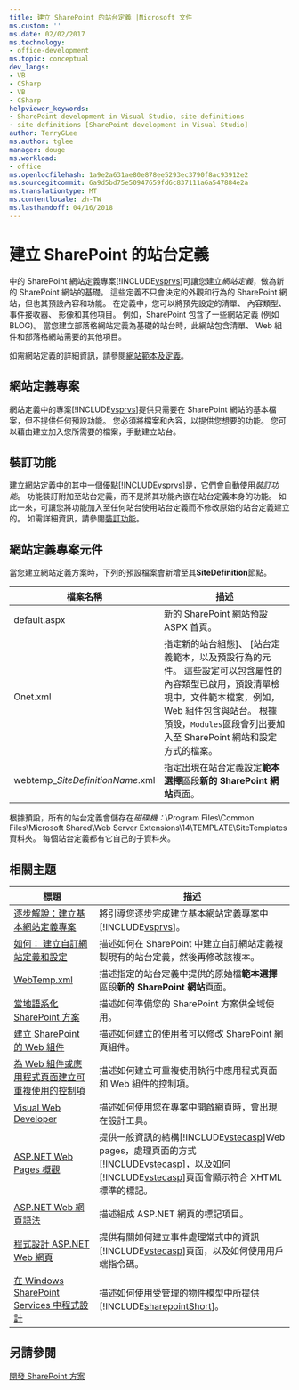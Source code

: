 ```yaml
---
title: 建立 SharePoint 的站台定義 |Microsoft 文件
ms.custom: ''
ms.date: 02/02/2017
ms.technology:
- office-development
ms.topic: conceptual
dev_langs:
- VB
- CSharp
- VB
- CSharp
helpviewer_keywords:
- SharePoint development in Visual Studio, site definitions
- site definitions [SharePoint development in Visual Studio]
author: TerryGLee
ms.author: tglee
manager: douge
ms.workload:
- office
ms.openlocfilehash: 1a9e2a631ae80e878ee5293ec3790f8ac93912e2
ms.sourcegitcommit: 6a9d5bd75e50947659fd6c837111a6a547884e2a
ms.translationtype: MT
ms.contentlocale: zh-TW
ms.lasthandoff: 04/16/2018
---
```

# <a name="creating-site-definitions-for-sharepoint"></a>建立 SharePoint 的站台定義
  中的 SharePoint 網站定義專案[!INCLUDE[vsprvs](../sharepoint/includes/vsprvs-md.md)]可讓您建立*網站定義*，做為新的 SharePoint 網站的基礎。 這些定義不只會決定的外觀和行為的 SharePoint 網站，但也其預設內容和功能。 在定義中，您可以將預先設定的清單、 內容類型、 事件接收器、 影像和其他項目。 例如，SharePoint 包含了一些網站定義 (例如 BLOG)。 當您建立部落格網站定義為基礎的站台時，此網站包含清單、 Web 組件和部落格網站需要的其他項目。  
  
 如需網站定義的詳細資訊，請參閱[網站範本及定義](http://go.microsoft.com/fwlink/?LinkId=179134)。  
  
## <a name="site-definition-projects"></a>網站定義專案  
 網站定義中的專案[!INCLUDE[vsprvs](../sharepoint/includes/vsprvs-md.md)]提供只需要在 SharePoint 網站的基本檔案，但不提供任何預設功能。 您必須將檔案和內容，以提供您想要的功能。 您可以藉由建立加入您所需要的檔案，手動建立站台。  
  
## <a name="feature-stapling"></a>裝訂功能  
 建立網站定義中的其中一個優點[!INCLUDE[vsprvs](../sharepoint/includes/vsprvs-md.md)]是，它們會自動使用*裝訂功能*。 功能裝訂附加至站台定義，而不是將其功能內嵌在站台定義本身的功能。 如此一來，可讓您將功能加入至任何站台使用站台定義而不修改原始的站台定義建立的。 如需詳細資訊，請參閱[裝訂功能](http://go.microsoft.com/fwlink/?LinkID=119283)。  
  
## <a name="site-definition-project-components"></a>網站定義專案元件  
 當您建立網站定義方案時，下列的預設檔案會新增至其**SiteDefinition**節點。  
  
|檔案名稱|描述|  
|---------------|-----------------|  
|default.aspx|新的 SharePoint 網站預設 ASPX 首頁。|  
|Onet.xml|指定新的站台組態]、 [站台定義範本，以及預設行為的元件。 這些設定可以包含屬性的內容類型已啟用，預設清單檢視中，文件範本檔案，例如，Web 組件包含與站台。 根據預設，`Modules`區段會列出要加入至 SharePoint 網站和設定方式的檔案。|  
|webtemp_*SiteDefinitionName*.xml|指定出現在站台定義設定**範本選擇**區段**新的 SharePoint 網站**頁面。|  
  
 根據預設，所有的站台定義會儲存在*磁碟機：*\Program Files\Common Files\Microsoft Shared\Web Server Extensions\14\TEMPLATE\SiteTemplates 資料夾。 每個站台定義都有它自己的子資料夾。  
  
## <a name="related-topics"></a>相關主題  
  
|標題|描述|  
|-----------|-----------------|  
|[逐步解說：建立基本網站定義專案](../sharepoint/walkthrough-create-a-basic-site-definition-project.md)|將引導您逐步完成建立基本網站定義專案中[!INCLUDE[vsprvs](../sharepoint/includes/vsprvs-md.md)]。|  
|[如何： 建立自訂網站定義和設定](http://go.microsoft.com/fwlink/?LinkId=183309)|描述如何在 SharePoint 中建立自訂網站定義複製現有的站台定義，然後再修改該複本。|  
|[WebTemp.xml](http://go.microsoft.com/fwlink/?LinkId=183310)|描述指定的站台定義中提供的原始檔**範本選擇**區段**新的 SharePoint 網站**頁面。|  
|[當地語系化 SharePoint 方案](../sharepoint/localizing-sharepoint-solutions.md)|描述如何準備您的 SharePoint 方案供全域使用。|  
|[建立 SharePoint 的 Web 組件](../sharepoint/creating-web-parts-for-sharepoint.md)|描述如何建立的使用者可以修改 SharePoint 網頁組件。|  
|[為 Web 組件或應用程式頁面建立可重複使用的控制項](../sharepoint/creating-reusable-controls-for-web-parts-or-application-pages.md)|描述如何建立可重複使用執行中應用程式頁面和 Web 組件的控制項。|  
|[Visual Web Developer](http://go.microsoft.com/fwlink/?LinkId=178725)|描述如何使用您在專案中開啟網頁時，會出現在設計工具。|  
|[ASP.NET Web Pages 概觀](http://go.microsoft.com/fwlink/?LinkId=178726)|提供一般資訊的結構[!INCLUDE[vstecasp](../sharepoint/includes/vstecasp-md.md)]Web pages，處理頁面的方式[!INCLUDE[vstecasp](../sharepoint/includes/vstecasp-md.md)]，以及如何[!INCLUDE[vstecasp](../sharepoint/includes/vstecasp-md.md)]頁面會顯示符合 XHTML 標準的標記。|  
|[ASP.NET Web 網頁語法](http://go.microsoft.com/fwlink/?LinkId=178727)|描述組成 ASP.NET 網頁的標記項目。|  
|[程式設計 ASP.NET Web 網頁](http://go.microsoft.com/fwlink/?LinkId=178728)|提供有關如何建立事件處理常式中的資訊[!INCLUDE[vstecasp](../sharepoint/includes/vstecasp-md.md)]頁面，以及如何使用用戶端指令碼。|  
|[在 Windows SharePoint Services 中程式設計](http://go.microsoft.com/fwlink/?LinkId=178729)|描述如何使用受管理的物件模型中所提供[!INCLUDE[sharepointShort](../sharepoint/includes/sharepointshort-md.md)]。|  
  
## <a name="see-also"></a>另請參閱  
 [開發 SharePoint 方案](../sharepoint/developing-sharepoint-solutions.md)  
  
  
